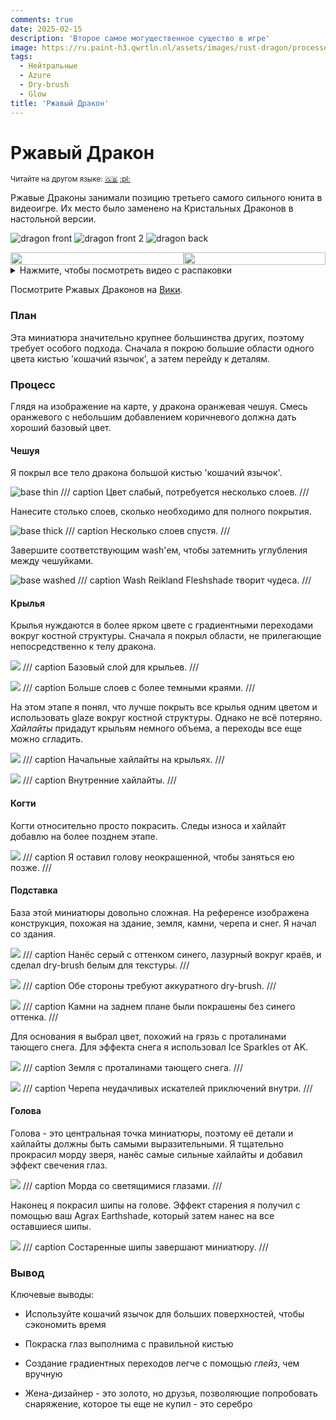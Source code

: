 ```yaml
---
comments: true
date: 2025-02-15
description: 'Второе самое могущественное существо в игре'
image: https://ru.paint-h3.qwrtln.nl/assets/images/rust-dragon/processed/1.webp
tags:
  - Нейтральные
  - Azure
  - Dry-brush
  - Glow
title: 'Ржавый Дракон'
---
```

# Ржавый Дракон
<small>Читайте на другом языке: [:gb:](https://paint-h3.qwrtln.nl/posts/2025/02/rust-dragon/) [:pl:](https://pl.paint-h3.qwrtln.nl/posts/2025/02/rdzawy-smok/)</small>

Ржавые Драконы занимали позицию третьего самого сильного юнита в видеоигре. Их место было заменено на Кристальных Драконов в настольной версии.

![dragon front](../assets/images/rust-dragon/processed/1.webp)  ![dragon front 2](../assets/images/rust-dragon/processed/3.webp)  ![dragon back](../assets/images/rust-dragon/processed/4.webp)

<!--more-->

<div style="display: flex; min-width: 100%; align-items: center">
  <div style="width: 55%">
    <img src="/assets/images/rust-dragon/processed/2.webp" style="width: 100%; display: block" />
  </div>
  <div style="width: 45%">
    <img src="/assets/images/raw/rust-dragon-card.webp" style="width: 100%; display: block" />
  </div>
</div>

<details><summary>Нажмите, чтобы посмотреть видео с распаковки</summary>
  <video width="1280" height="720" controls preload="none">
    <source src="/assets/videos/rust-dragon.webm" type="video/webm">
  </video>
</details>

Посмотрите Ржавых Драконов на [Вики](https://homm3bg.wiki/units/trolls).

### План

Эта миниатюра значительно крупнее большинства других, поэтому требует особого подхода. Сначала я покрою большие области одного цвета кистью 'кошачий язычок', а затем перейду к деталям.

### Процесс

Глядя на изображение на карте, у дракона оранжевая чешуя. Смесь оранжевого с небольшим добавлением коричневого должна дать хороший базовый цвет.

#### Чешуя

Я покрыл все тело дракона большой кистью 'кошачий язычок'.

![base thin](../assets/images/rust-dragon/rust-dragon-01.webp)
/// caption
Цвет слабый, потребуется несколько слоев.
///

Нанесите столько слоев, сколько необходимо для полного покрытия.

![base thick](../assets/images/rust-dragon/rust-dragon-02.webp)
/// caption
Несколько слоев спустя.
///

Завершите соответствующим wash'ем, чтобы затемнить углубления между чешуйками.

![base washed](../assets/images/rust-dragon/rust-dragon-03.webp)
/// caption
Wash Reikland Fleshshade творит чудеса.
///

#### Крылья

Крылья нуждаются в более ярком цвете с градиентными переходами вокруг костной структуры. Сначала я покрыл области, не прилегающие непосредственно к телу дракона.

![](../assets/images/rust-dragon/rust-dragon-04.webp)
/// caption
Базовый слой для крыльев.
///

![](../assets/images/rust-dragon/rust-dragon-07.webp)
/// caption
Больше слоев с более темными краями.
///

На этом этапе я понял, что лучше покрыть все крылья одним цветом и использовать glaze вокруг костной структуры. Однако не всё потеряно. *Хайлайты* придадут крыльям немного объема, а переходы все еще можно сгладить.

![](../assets/images/rust-dragon/rust-dragon-08.webp)
/// caption
Начальные хайлайты на крыльях.
///

![](../assets/images/rust-dragon/rust-dragon-09.webp)
/// caption
Внутренние хайлайты.
///

#### Когти

Когти относительно просто покрасить. Следы износа и хайлайт добавлю на более позднем этапе.

![](../assets/images/rust-dragon/rust-dragon-10.webp)
/// caption
Я оставил голову неокрашенной, чтобы заняться ею позже.
///

#### Подставка

База этой миниатюры довольно сложная. На референсе изображена конструкция, похожая на здание, земля, камни, черепа и снег. Я начал со здания.

![](../assets/images/rust-dragon/rust-dragon-14.webp)
/// caption
Нанёс серый с оттенком синего, лазурный вокруг краёв, и сделал dry-brush белым для текстуры.
///

![](../assets/images/rust-dragon/rust-dragon-15.webp)
/// caption
Обе стороны требуют аккуратного dry-brush.
///

![](../assets/images/rust-dragon/rust-dragon-17.webp)
/// caption
Камни на заднем плане были покрашены без синего оттенка.
///

Для основания я выбрал цвет, похожий на грязь с проталинами тающего снега. Для эффекта снега я использовал Ice Sparkles от AK.

![](../assets/images/rust-dragon/rust-dragon-19.webp)
/// caption
Земля с проталинами тающего снега.
///

![](../assets/images/rust-dragon/rust-dragon-20.webp)
/// caption
Черепа неудачливых искателей приключений внутри.
///

#### Голова

Голова - это центральная точка миниатюры, поэтому её детали и хайлайты должны быть самыми выразительными. Я тщательно прокрасил морду зверя, нанёс самые сильные хайлайты и добавил эффект свечения глаз.

![](../assets/images/rust-dragon/rust-dragon-23.webp)
/// caption
Морда со светящимися глазами.
///

Наконец я покрасил шипы на голове. Эффект старения я получил с помощью ваш Agrax Earthshade, который затем нанес на все оставшиеся шипы.

![](../assets/images/rust-dragon/rust-dragon-25.webp)
/// caption
Состаренные шипы завершают миниатюру.
///

### Вывод

Ключевые выводы:

 - Используйте кошачий язычок для больших поверхностей, чтобы сэкономить время

 - Покраска глаз выполнима с правильной кистью

 - Создание градиентных переходов легче с помощью *глейз*, чем вручную

 - Жена-дизайнер - это золото, но друзья, позволяющие попробовать снаряжение, которое ты еще не купил - это серебро
